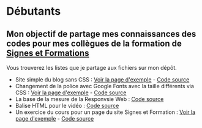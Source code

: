 # Débutants
## Mon objectif de partage mes connaissances des codes pour mes collègues de la formation de [Signes et Formations](https://www.signesetformations.com/)

Vous trouverez les listes que je partage aux fichiers sur mon dépôt.

- Site simple du blog sans CSS : [Voir la page d'exemple](https://n23dev.github.io/beginners/blog.html) - [Code source](https://github.com/N23Dev/beginners/blob/master/blog.html)
- Changement de la police avec Google Fonts avec la taille différents via CSS : [Voir la page d'exemple](https://n23dev.github.io/beginners/fonts.html) - [Code source](https://github.com/N23Dev/beginners/blob/master/fonts.html)
- La base de la mesure de la Responvsie Web : [Code source](https://github.com/N23Dev/beginners/blob/master/media-query.css)
- Balise HTML pour le vidéo : [Code source](https://github.com/N23Dev/beginners/blob/master/video.html)
- Un exercice du cours pour un page du site Signes et Formation : [Voir la page d'exemple](https://n23dev.github.io/beginners/signesetformations/index.html) - [Code source](https://github.com/N23Dev/beginners/blob/master/signesetformations/index.html)